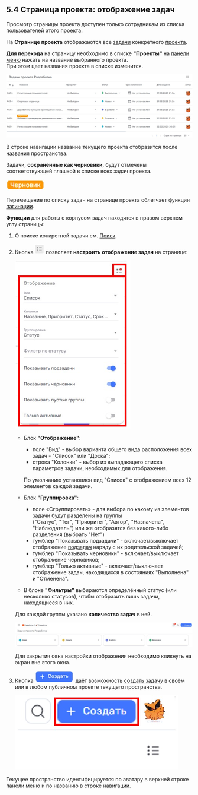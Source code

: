## 5.4 Страница проекта: отображение задач

Просмотр страницы проекта доступен только сотрудникам из списка пользователей этого проекта.

На **Странице проекта** отображаются все [задачи](6_task/6_task.md) конкретного [проекта](5_project.md).

**Для перехода** на страницу необходимо в списке **"Проекты"** на [панели меню](3_menu/3_menu.md) нажать на название выбранного проекта.  
При этом цвет названия проекта в списке изменится.

![5.4-1](/imgs/5.4-1.jpg)

В строке навигации название текущего проекта отобразится после названия пространства.  

Задачи, **сохранённые как черновики**, будут отмечены соответствующей плашкой в списке всех задач проекта.

![черновик](/imgs/черновик.jpg)

Перемещение по списку задач на странице проекта облегчает функция [пагинации](10_general_operations/10.3_pagination.md).

**Функции** для работы с корпусом задач находятся в правом верхнем углу cтраницы:

1. О поиске конкретной задачи см. [Поиск](10_general_operations/10.5_search.md).

2. Кнопка ![упорядочить](/imgs/упорядочить.jpg) позволяет **настроить отображение задач** на странице:

   ![5.4-4](/imgs/5.4-4.jpg)
   - Блок **"Отображение"**:
     - поле "Вид" - выбор варианта общего вида расположения всех задач - "Список" или "Доска";  
     - строка "Колонки" - выбор из выпадающего списка параметров задачи, необходимых для отображения.  

     По умолчанию установлен вид "Список" с отображением всех 12 элементов каждой задачи.  

   - Блок **"Группировка"**:  
     - поле «Сгруппировать» - для выбора по какому из элементов задачи будут разделены на группы  
    ("Статус", "Тег", "Приоритет", "Автор", "Назначена", "Наблюдатель") или же отобразятся без какого-либо разделения (выбрать "Нет")  
     - тумблер "Показывать подзадачи" - включает/выключает отображение [подзадач](6_task/6.3_sub-task.md) наряду с их родительской задачей;  
     - тумблер "Показывать черновики" - включает/выключает отображение черновиков;
     - тумблер "Только активные" - включает/выключает отображение задач, находящихся в состояниях "Выполнена" и "Отменена".  
   - В блоке **"Фильтры"** выбираются определённый статус (или несколько статусов), чтобы отобразить лишь задачи, находящиеся в них.  
  
   Для каждой группы указано **количество задач** в ней.

   ![5.4-5](/imgs/5.4-5.jpg)

   Для закрытия окна настройки отображения необходимо кликнуть на экран вне этого окна.

3. Кнопка ![плюс](/imgs/плюс.jpg) даёт возможность [создать задачу](6_task/6.1_create/6.1_create.md) в своём или в любом публичном проекте текущего пространства.

   ![5.4-6](/imgs/5.4-6.jpg)

Текущее пространство идентифицируется по аватару в верхней строке панели меню и по названию в строке навигации.
